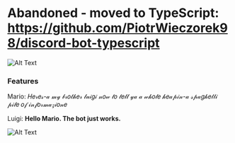 # Abandoned - moved to TypeScript: https://github.com/PiotrWieczorek98/discord-bot-typescript

![Alt Text](https://c.tenor.com/u_uk_vEg_QIAAAAd/cute-dog.gif)

### Features
Mario: 𝐻𝑒𝓇𝑒𝓈-𝒶   𝓂𝓎   𝒷𝓇𝑜𝓉𝒽𝑒𝓇   𝓁𝓊𝒾𝑔𝒾   𝓃𝑜𝓌   𝓉𝑜   𝓉𝑒𝓁𝓁   𝓎𝒶   𝒶   𝓌𝒽𝑜𝓁𝑒   𝒽𝑒𝒶𝓅𝒾𝓃-𝒶   𝓈𝓅𝒶𝑔𝒽𝑒𝓉𝓉𝒾   𝓅𝒾𝓁𝑒   𝑜𝒻   𝒾𝓃𝒻𝑜𝓇𝓂𝒶𝓏𝒾𝑜𝓃𝑒

Luigi: **Hello Mario. The bot just works.**

![Alt Text](https://media.discordapp.net/attachments/201310400191397888/876586912582873098/jfgztgjfz.gif)